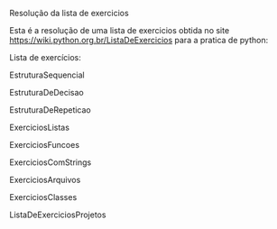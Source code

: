 Resolução da lista de exercicios

Esta é a resolução de uma lista de exercicios obtida no site https://wiki.python.org.br/ListaDeExercicios para a pratica de python:

Lista de exercícios:

EstruturaSequencial

EstruturaDeDecisao

EstruturaDeRepeticao

ExerciciosListas

ExerciciosFuncoes

ExerciciosComStrings

ExerciciosArquivos

ExerciciosClasses

ListaDeExerciciosProjetos
